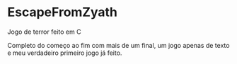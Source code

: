 # EscapeFromZyath
Jogo de terror feito em C

Completo do começo ao fim com mais de um final, um jogo apenas de texto e meu verdadeiro primeiro jogo já feito.
